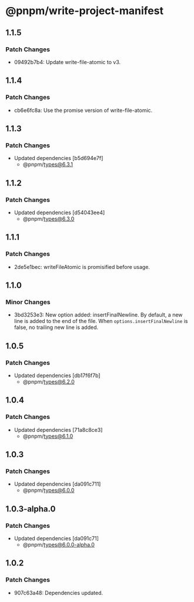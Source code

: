 # @pnpm/write-project-manifest

## 1.1.5

### Patch Changes

- 09492b7b4: Update write-file-atomic to v3.

## 1.1.4

### Patch Changes

- cb6e6fc8a: Use the promise version of write-file-atomic.

## 1.1.3

### Patch Changes

- Updated dependencies [b5d694e7f]
  - @pnpm/types@6.3.1

## 1.1.2

### Patch Changes

- Updated dependencies [d54043ee4]
  - @pnpm/types@6.3.0

## 1.1.1

### Patch Changes

- 2de5e1bec: writeFileAtomic is promisified before usage.

## 1.1.0

### Minor Changes

- 3bd3253e3: New option added: insertFinalNewline. By default, a new line is added to the end of the file. When `options.insertFinalNewline` is false, no trailing new line is added.

## 1.0.5

### Patch Changes

- Updated dependencies [db17f6f7b]
  - @pnpm/types@6.2.0

## 1.0.4

### Patch Changes

- Updated dependencies [71a8c8ce3]
  - @pnpm/types@6.1.0

## 1.0.3

### Patch Changes

- Updated dependencies [da091c711]
  - @pnpm/types@6.0.0

## 1.0.3-alpha.0

### Patch Changes

- Updated dependencies [da091c71]
  - @pnpm/types@6.0.0-alpha.0

## 1.0.2

### Patch Changes

- 907c63a48: Dependencies updated.
